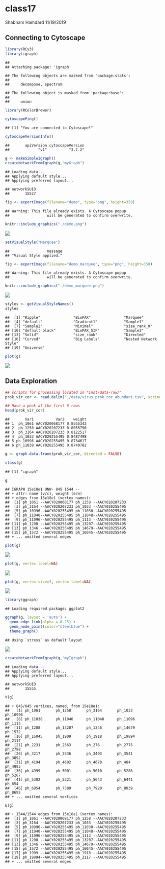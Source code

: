 class17
================
Shabnam Hamdard
11/19/2019

## Connecting to Cytoscape

``` r
library(RCy3)
library(igraph)
```

    ## 
    ## Attaching package: 'igraph'

    ## The following objects are masked from 'package:stats':
    ## 
    ##     decompose, spectrum

    ## The following object is masked from 'package:base':
    ## 
    ##     union

``` r
library(RColorBrewer)
```

``` r
cytoscapePing()
```

    ## [1] "You are connected to Cytoscape!"

``` r
cytoscapeVersionInfo()
```

    ##       apiVersion cytoscapeVersion 
    ##             "v1"          "3.7.2"

``` r
g <- makeSimpleIgraph()
createNetworkFromIgraph(g,"myGraph")
```

    ## Loading data...
    ## Applying default style...
    ## Applying preferred layout...

    ## networkSUID 
    ##       15527

``` r
fig <- exportImage(filename="demo", type="png", height=350)
```

    ## Warning: This file already exists. A Cytoscape popup 
    ##                 will be generated to confirm overwrite.

``` r
knitr::include_graphics("./demo.png")
```

![](./demo.png)<!-- -->

``` r
setVisualStyle("Marquee")
```

    ##                 message 
    ## "Visual Style applied."

``` r
fig <- exportImage(filename="demo_marquee", type="png", height=350)
```

    ## Warning: This file already exists. A Cytoscape popup 
    ##                 will be generated to confirm overwrite.

``` r
knitr::include_graphics("./demo_marquee.png")
```

![](./demo_marquee.png)<!-- -->

``` r
styles <- getVisualStyleNames()
styles
```

    ##  [1] "Ripple"               "BioPAX"               "Marquee"             
    ##  [4] "default"              "Gradient1"            "Sample1"             
    ##  [7] "Sample2"              "Minimal"              "size_rank_0"         
    ## [10] "default black"        "BioPAX_SIF"           "Sample3"             
    ## [13] "Solid"                "size_rank"            "Directed"            
    ## [16] "Curved"               "Big Labels"           "Nested Network Style"
    ## [19] "Universe"

``` r
plot(g)
```

![](class17_files/figure-gfm/unnamed-chunk-10-1.png)<!-- -->

## Data Exploration

``` r
## scripts for processing located in "inst/data-raw/"
prok_vir_cor <- read.delim("./data/virus_prok_cor_abundant.tsv", stringsAsFactors = FALSE)

## Have a peak at the first 6 rows
head(prok_vir_cor)
```

    ##       Var1          Var2    weight
    ## 1  ph_1061 AACY020068177 0.8555342
    ## 2  ph_1258 AACY020207233 0.8055750
    ## 3  ph_3164 AACY020207233 0.8122517
    ## 4  ph_1033 AACY020255495 0.8487498
    ## 5 ph_10996 AACY020255495 0.8734617
    ## 6 ph_11038 AACY020255495 0.8740782

``` r
g <- graph.data.frame(prok_vir_cor, directed = FALSE)
```

``` r
class(g)
```

    ## [1] "igraph"

``` r
g
```

    ## IGRAPH 15e18e1 UNW- 845 1544 -- 
    ## + attr: name (v/c), weight (e/n)
    ## + edges from 15e18e1 (vertex names):
    ##  [1] ph_1061 --AACY020068177 ph_1258 --AACY020207233
    ##  [3] ph_3164 --AACY020207233 ph_1033 --AACY020255495
    ##  [5] ph_10996--AACY020255495 ph_11038--AACY020255495
    ##  [7] ph_11040--AACY020255495 ph_11048--AACY020255495
    ##  [9] ph_11096--AACY020255495 ph_1113 --AACY020255495
    ## [11] ph_1208 --AACY020255495 ph_13207--AACY020255495
    ## [13] ph_1346 --AACY020255495 ph_14679--AACY020255495
    ## [15] ph_1572 --AACY020255495 ph_16045--AACY020255495
    ## + ... omitted several edges

``` r
plot(g)
```

![](class17_files/figure-gfm/unnamed-chunk-15-1.png)<!-- -->

``` r
plot(g, vertex.label=NA)
```

![](class17_files/figure-gfm/unnamed-chunk-16-1.png)<!-- -->

``` r
plot(g, vertex.size=3, vertex.label=NA)
```

![](class17_files/figure-gfm/unnamed-chunk-17-1.png)<!-- -->

``` r
library(ggraph)
```

    ## Loading required package: ggplot2

``` r
ggraph(g, layout = 'auto') +
  geom_edge_link(alpha = 0.25) +
  geom_node_point(color="steelblue") +
  theme_graph()
```

    ## Using `stress` as default layout

![](class17_files/figure-gfm/unnamed-chunk-19-1.png)<!-- -->

``` r
createNetworkFromIgraph(g,"myIgraph")
```

    ## Loading data...
    ## Applying default style...
    ## Applying preferred layout...

    ## networkSUID 
    ##       15555

``` r
V(g)
```

    ## + 845/845 vertices, named, from 15e18e1:
    ##   [1] ph_1061       ph_1258       ph_3164       ph_1033       ph_10996     
    ##   [6] ph_11038      ph_11040      ph_11048      ph_11096      ph_1113      
    ##  [11] ph_1208       ph_13207      ph_1346       ph_14679      ph_1572      
    ##  [16] ph_16045      ph_1909       ph_1918       ph_19894      ph_2117      
    ##  [21] ph_2231       ph_2363       ph_276        ph_2775       ph_2798      
    ##  [26] ph_3217       ph_3336       ph_3493       ph_3541       ph_3892      
    ##  [31] ph_4194       ph_4602       ph_4678       ph_484        ph_4993      
    ##  [36] ph_4999       ph_5001       ph_5010       ph_5286       ph_5287      
    ##  [41] ph_5302       ph_5321       ph_5643       ph_6441       ph_654       
    ##  [46] ph_6954       ph_7389       ph_7920       ph_8039       ph_8695      
    ## + ... omitted several vertices

``` r
E(g)
```

    ## + 1544/1544 edges from 15e18e1 (vertex names):
    ##  [1] ph_1061 --AACY020068177 ph_1258 --AACY020207233
    ##  [3] ph_3164 --AACY020207233 ph_1033 --AACY020255495
    ##  [5] ph_10996--AACY020255495 ph_11038--AACY020255495
    ##  [7] ph_11040--AACY020255495 ph_11048--AACY020255495
    ##  [9] ph_11096--AACY020255495 ph_1113 --AACY020255495
    ## [11] ph_1208 --AACY020255495 ph_13207--AACY020255495
    ## [13] ph_1346 --AACY020255495 ph_14679--AACY020255495
    ## [15] ph_1572 --AACY020255495 ph_16045--AACY020255495
    ## [17] ph_1909 --AACY020255495 ph_1918 --AACY020255495
    ## [19] ph_19894--AACY020255495 ph_2117 --AACY020255495
    ## + ... omitted several edges

